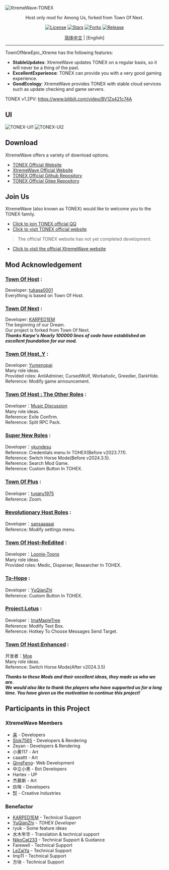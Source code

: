 ![XtremeWave-TONEX](https://github.com/QingFeng-awa/TownOfNewEpic_Xtreme/assets/151742581/cdeb761a-6bb7-48b9-8bc3-86ce849dfc20)
<div align="center">
<p>Host only mod for Among Us, forked from Town Of Next.</p>
<a href="https://github.com/XtremeWave/TownOfNewEpic_Xtreme"><img src="https://badgen.net/badge/License/GPL3.0" alt="License"></a>
<a href="https://github.com/XtremeWave/TownOfNewEpic_Xtreme"><img src="https://badgen.net/github/stars/XtremeWave/TownOfNewEpic_Xtreme" alt="Stars"></a>
<a href="https://github.com/XtremeWave/TownOfNewEpic_Xtreme"><img src="https://badgen.net/github/forks/XtremeWave/TownOfNewEpic_Xtreme" alt="Forks"></a>
<a href="https://github.com/XtremeWave/TownOfNewEpic_Xtreme"><img src="https://badgen.net/github/release/XtremeWave/TownOfNewEpic_Xtreme" alt="Release"></a>
<br>

[简体中文](README-Zh.md) | [English]
<hr></div>
TownOfNewEpic_Xtreme has the following features:

- **StableUpdates**: XtremeWave updates TONEX on a regular basis, so it will never be a thing of the past.
- **ExcellentExperience**: TONEX can provide you with a very good gaming experience.
- **GoodEcology**: XtremeWave provides TONEX with stable cloud services such as update checking and game servers.

TONEX v1.2PV: <https://www.bilibili.com/video/BV1Zs421c74A>
## UI
![TONEX-UI1](https://github.com/QingFeng-awa/TownOfNewEpic_Xtreme/assets/151742581/d3a80145-e31f-4147-a18e-97fdbff7a9bf)
![TONEX-UI2](https://github.com/QingFeng-awa/TownOfNewEpic_Xtreme/assets/151742581/3800ed87-ec7b-42a2-80b9-d6c77f1501e0)
## Download
XtremeWave offers a variety of download options.
- [TONEX Official Website](https://tonex.cc/download)
- [XtremeWave Official Website](https://www.xtreme.net.cn)
- [TONEX Official Github Repository](https://github.com/XtremeWave/TownOfNewEpic_Xtreme/releases)
- [TONEX Official Gitee Repository](https://gitee.com/TEAM_TONEX/TownOfNewEpic_Xtreme/releases)
## Join Us

XtremeWave (also known as TONEX) would like to welcome you to the TONEX family.<br>
- [Click to join TONEX official QQ](https://qm.qq.com/q/9dkVmyBvpY)
- [Click to visit TONEX official website](https://tonex.cc)
> The official TONEX website has not yet completed development.
- [Click to visit the official XtremeWave website](https://www.xtreme.net.cn/)

## Mod Acknowledgement

### [Town Of Host](https://github.com/tukasa0001/TownOfHost) :
Developer: [tukasa0001](https://github.com/tukasa0001)<br>
Everything is based on Town Of Host.

###  [Town Of Next](https://github.com/KARPED1EM/TownOfNext) :
Developer: [KARPED1EM](https://github.com/KARPED1EM)<br>
The beginning of our Dream.<br>
Our project is forked from Town Of Next.<br>
**_Thanks Karpe's Nearly 100000 lines of code have established an excellent foundation for our mod._**

###  [Town Of Host_Y](https://github.com/Yumenopai/TownOfHost_Y) :
Developer: [Yumenopai](https://github.com/Yumenopai)<br>
Many role ideas.<br>
Provided roles: AntiAdminer, CursedWolf, Workaholic, Greedier, DarkHide.<br>
Reference: Modify game announcement.

###  [Town Of Host : The Other Roles](https://github.com/music-discussion/TownOfHost-TheOtherRoles) :
Developer：[Music Discussion](https://github.com/music-discussion)<br>
Many role ideas.<br>
Reference: Exile Confirm.<br>
Reference: Split RPC Pack.<br>

###  [Super New Roles](https://github.com/ykundesu/SuperNewRoles) :
Developer：[ykundesu](https://github.com/ykundesu)                
Reference: Credentials menu In TOHEX(Before v2023.7.11).<br>
Reference: Switch Horse Mode(Before v2024.3.5).<br>
Reference: Search Mod Game.<br>
Reference: Custom Button In TOHEX.

###  [Town Of Plus](https://github.com/tugaru1975/TownOfPlus) :
Developer：[tugaru1975](https://github.com/tugaru1975)<br>
Reference: Zoom.

###  [Revolutionary Host Roles](https://github.com/sansaaaaai/Revolutionary-host-roles) :
Developer：[sansaaaaai](https://github.com/sansaaaaai)<br>
Reference: Modify settings menu.

###  [Town Of Host-ReEdited](https://github.com/Loonie-Toons/TownOfHost-ReEdited) :
Developer：[Loonie-Toons](https://github.com/Loonie-Toons)<br>
Many role ideas.<br>
Provided roles: Medic, Disperser, Researcher In TOHEX.

###  [To-Hope](https://gitee.com/xigua_ya/to-hope) :
Developer：[YuQianZhi](https://gitee.com/xigua_ya)<br>
Reference: Custom Button In TOHEX.

###  [Project:Lotus](https://github.com/ImaMapleTree/Lotus) :
Developer：[ImaMapleTree](https://github.com/ImaMapleTree)<br>
Reference: Modify Text Box.<br>
Reference: Hotkey To Choose Messages Send Target.

###  [Town Of Host:Enhanced](https://github.com/0xDrMoe/TownofHost-Enhanced) :
开发者：[Moe](https://github.com/0xDrMoe)<br>
Many role ideas.<br>
Reference: Switch Horse Mode(After v2024.3.5)

**_Thanks to these Mods and their excellent ideas, they made us who we are._**<br>
**_We would also like to thank the players who have supported us for a long time. You have given us the motivation to
continue this project!_**

## Participants in this Project
### XtremeWave Members
- [喜](https://github.com/Xieiawa) - Developers<br>
- [Slok7565](https://github.com/Slok7565) - Developers & Rendering<br>
- Zeyan - Developers & Rendering<br>
- 小黄117 - Art<br>
- caaattt - Art<br>
-  [QingFeng](https://github.com/QingFeng-awa)- Web Development<br>
-  中立小黑 - Bot Developers<br>
- Hartex - UP<br>
-  杰慕斯 - Art<br>
- 玖咪 - Developers<br>
-  ㍿ - Creative Industries

### Benefactor

- [KARPED1EM](https://github.com/KARPED1EM) - Technical Support
- [YuQianZhi](https://github.com/Night-GUA) - _TOHEX Developer_
- ryuk - Some feature ideas
- 水木年华 - Translation & technical support
- [NikoCat233](https://github.com/NikoCat233) - Technical Support & Guidance
- Farewell - Technical Support
- [LeZaiYa](https://github.com/LezaiYa1) - Technical Support
- Imp11 - Technical Support
- 方块 - Technical Support
